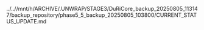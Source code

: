 ../..//mnt/h/ARCHIVE/.UNWRAP/STAGE3/DuRiCore_backup_20250805_113147/backup_repository/phase5_5_backup_20250805_103800/CURRENT_STATUS_UPDATE.md